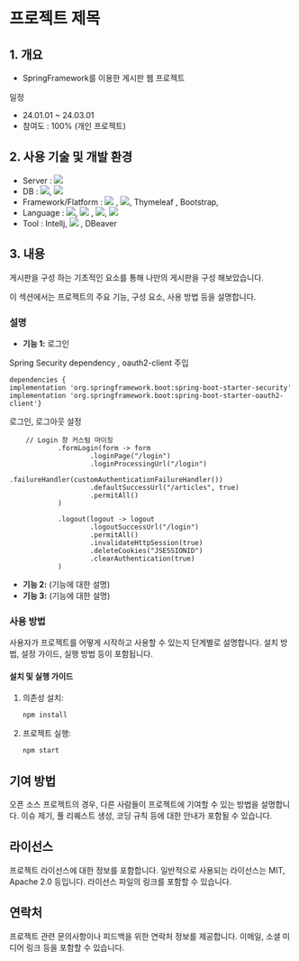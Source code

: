 # 프로젝트 제목

## 1. 개요

* SpringFramework를 이용한 게시판 웹 프로젝트
  
일정
* 24.01.01 ~ 24.03.01
* 참여도 : 100% (개인 프로젝트)

## 2. 사용 기술 및 개발 환경

* Server : <img src="https://img.shields.io/badge/Amazon%20EC2-FF9900?style=for-the-badge&logo=Amazon%20EC2&logoColor=white">
* DB : <img src="https://img.shields.io/badge/MySQL-4479A1?style=for-the-badge&logo=MySQL&logoColor=white">, <img src="https://img.shields.io/badge/Amazon-#527FFF?style=for-the-badge&logo=기술스택아이콘&logoColor=white">
* Framework/Flatform :  <img src="https://img.shields.io/badge/springboot-6DB33F.svg?&style=for-the-badge&logo=springboot&logoColor=FFFFFF" /> , <img src="https://img.shields.io/badge/Spring Security-6DB33F?style=for-the-badge&logo=Spring Security&logoColor=white">, Thymeleaf , Bootstrap, 
* Language :   <img src="https://img.shields.io/badge/Java-007396.svg?&style=for-the-badge&logo=Java&logoColor=white"/>,   <img src="https://img.shields.io/badge/javascript-F7DF1E.svg?&style=for-the-badge&logo=javascript&logoColor=FFFFFF" /> , <img src="https://img.shields.io/badge/html5-E34F26.svg?&style=for-the-badge&logo=html5&logoColor=FFFFFF" />, <img src="https://img.shields.io/badge/css3-1572B6.svg?&style=for-the-badge&logo=css3&logoColor=FFFFFF+" />
* Tool : Intellj, <img src="https://img.shields.io/badge/Git-F05032?style=flat-square&logo=git&logoColor=white"/> , DBeaver



## 3. 내용

게시판을 구성 하는 기초적인 요소를 통해 나만의 게시판을 구성 해보았습니다.

이 섹션에서는 프로젝트의 주요 기능, 구성 요소, 사용 방법 등을 설명합니다. 

### 설명

- **기능 1:**  로그인
  
Spring Security dependency , oauth2-client 주입


	dependencies {
	implementation 'org.springframework.boot:spring-boot-starter-security'
	implementation 'org.springframework.boot:spring-boot-starter-oauth2-client'}

로그인, 로그아웃 설정

  		// Login 창 커스텀 마이징 
                .formLogin(form -> form
                        .loginPage("/login") 
                        .loginProcessingUrl("/login")  
                        .failureHandler(customAuthenticationFailureHandler()) 
                        .defaultSuccessUrl("/articles", true)
                        .permitAll()
                )

                .logout(logout -> logout
                        .logoutSuccessUrl("/login")
                        .permitAll()
                        .invalidateHttpSession(true)
                        .deleteCookies("JSESSIONID")
                        .clearAuthentication(true)
                )

  
  
- **기능 2:** (기능에 대한 설명)
- **기능 3:** (기능에 대한 설명)


























### 사용 방법

사용자가 프로젝트를 어떻게 시작하고 사용할 수 있는지 단계별로 설명합니다. 설치 방법, 설정 가이드, 실행 방법 등이 포함됩니다.

#### 설치 및 실행 가이드

1. 의존성 설치:

    ```bash
    npm install
    ```

2. 프로젝트 실행:

    ```bash
    npm start
    ```

## 기여 방법

오픈 소스 프로젝트의 경우, 다른 사람들이 프로젝트에 기여할 수 있는 방법을 설명합니다. 이슈 제기, 풀 리퀘스트 생성, 코딩 규칙 등에 대한 안내가 포함될 수 있습니다.

## 라이선스

프로젝트 라이선스에 대한 정보를 포함합니다. 일반적으로 사용되는 라이선스는 MIT, Apache 2.0 등입니다. 라이선스 파일의 링크를 포함할 수 있습니다.

## 연락처

프로젝트 관련 문의사항이나 피드백을 위한 연락처 정보를 제공합니다. 이메일, 소셜 미디어 링크 등을 포함할 수 있습니다.
